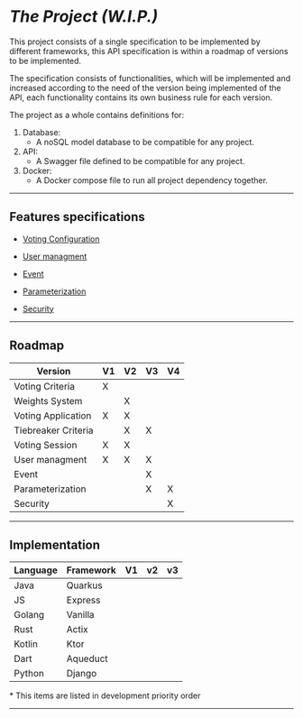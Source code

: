 # *The Project* _(W.I.P.)_

This project consists of a single specification to be implemented by different frameworks, this API specification is within a roadmap of versions to be implemented.

The specification consists of functionalities, which will be implemented and increased according to the need of the version being implemented of the API, each functionality contains its own business rule for each version.

The project as a whole contains definitions for:

1. Database: 
    - A noSQL model database to be compatible for any project.
2. API: 
    - A Swagger file defined to be compatible for any project.
3. Docker: 
    - A Docker compose file to run all project dependency together.

---
## Features specifications

- [Voting Configuration](/specification/voting_configuration.md)

- [User managment](/specification/user_managment.md)

- [Event](/specification/event.md)

- [Parameterization](/specification/parameterization.md)

- [Security](/specification/security.md)

---
## Roadmap

| Version              | V1 | V2 | V3 | V4 |
|----------------------|----|----|----|----|
| Voting Criteria      | X  |    |    |    |
| Weights System       |    | X  |    |    |
| Voting Application   | X  | X  |    |    |
| Tiebreaker Criteria  |    | X  | X  |    |
| Voting Session       | X  | X  |    |    |
| User managment       | X  | X  | X  |    |
| Event                |    |    | X  |    |
| Parameterization     |    |    | X  | X  |
| Security             |    |    |    | X  |

---
## Implementation

| Language | Framework | V1 | v2 | v3 |
|----------|-----------|----|----|----|
| Java     | Quarkus   |    |    |    |
| JS       | Express   |    |    |    |
| Golang   | Vanilla   |    |    |    |
| Rust     | Actix     |    |    |    |
| Kotlin   | Ktor      |    |    |    |
| Dart     | Aqueduct  |    |    |    |
| Python   | Django    |    |    |    |

\* This items are listed in development priority order


---